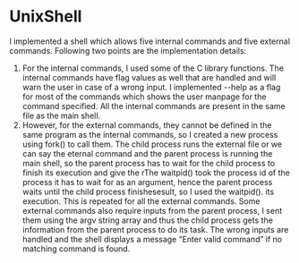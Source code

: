 # UnixShell
I implemented a shell which allows five internal commands and five external commands. 
Following two points are the implementation details:
1) For the internal commands, I used some of the C library functions. The internal commands have flag values as well that are handled and will warn the user in case of a wrong input. I implemented --help as a flag for most of the commands which shows the user manpage for the command specified. All the internal commands are present in the same file as the main shell.
2) However, for the external commands, they cannot be defined in the same program as the internal commands, so I created a new process using fork() to call them. The child process runs the external file or we can say the eternal command and the parent process is running the main shell, so the parent process has to wait for the child process to finish its execution and give the rThe waitpid() took the process id of the process it has to wait for as an argument, hence the parent process waits until the child process finishesesult, so I used the waitpid().  its execution. This is repeated for all the external commands. Some external commands also require inputs from the parent process, I sent them using the argv string array and thus the child process gets the information from the parent process to do its task.
The wrong inputs are handled and the shell displays a message “Enter valid command” if no matching command is found.
